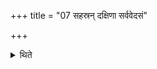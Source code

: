 +++
title = "07 सहस्रन् दक्षिणा सर्ववेदसं"

+++

<details><summary>थिते</summary>

सहस्रं दक्षिणा सर्ववेदसं वा यावतीर्वा क्रतोः स्तोत्रीयाः ७
</details>
